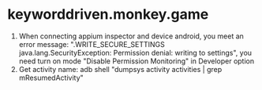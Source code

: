 # keyworddriven.monkey.game
1. When connecting appium inspector and device android, you meet an error message: ".WRITE_SECURE_SETTINGS java.lang.SecurityException: Permission denial: writing to settings", you need turn on mode "Disable Permission Monitoring" in Developer option
2. Get activity name: adb shell "dumpsys activity activities | grep mResumedActivity"